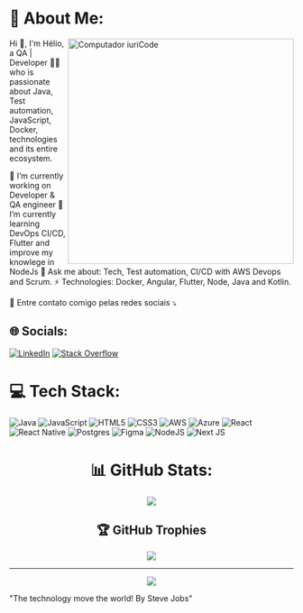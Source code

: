 # 💫 About Me:

<img src="https://raw.githubusercontent.com/MicaelliMedeiros/micaellimedeiros/master/image/computer-illustration.png" min-width="400px" max-width="400px" width="400px" align="right" alt="Computador iuriCode">

<p align="left"> 
  Hi 👋,
I'm Hélio, a QA | Developer 👨‍💻 who is passionate about Java, Test automation, JavaScript, Docker, technologies and its entire ecosystem.

🔭 I’m currently working on Developer & QA engineer
🌱 I’m currently learning DevOps CI/CD, Flutter and improve my knowlege in NodeJs
💬 Ask me about: Tech, Test automation, CI/CD with AWS Devops and Scrum.
⚡ Technologies: Docker, Angular, Flutter, Node, Java and Kotlin.
</p>

<p align="left">
  💌 Entre contato comigo pelas redes sociais ⤵️
</p>

## 🌐 Socials:
[![LinkedIn](https://img.shields.io/badge/LinkedIn-%230077B5.svg?logo=linkedin&logoColor=white)](https://linkedin.com/in/heliofernandes/) 
[![Stack Overflow](https://img.shields.io/badge/-Stackoverflow-FE7A16?logo=stack-overflow&logoColor=white)](https://stackoverflow.com/users/19382638/heliofernandes)

# 💻 Tech Stack:

![Java](https://img.shields.io/badge/java-%23ED8B00.svg?style=for-the-badge&logo=java&logoColor=white) ![JavaScript](https://img.shields.io/badge/javascript-%23323330.svg?style=for-the-badge&logo=javascript&logoColor=%23F7DF1E) ![HTML5](https://img.shields.io/badge/html5-%23E34F26.svg?style=for-the-badge&logo=html5&logoColor=white) ![CSS3](https://img.shields.io/badge/css3-%231572B6.svg?style=for-the-badge&logo=css3&logoColor=white) ![AWS](https://img.shields.io/badge/AWS-%23FF9900.svg?style=for-the-badge&logo=amazon-aws&logoColor=white) ![Azure](https://img.shields.io/badge/azure-%230072C6.svg?style=for-the-badge&logo=azure-devops&logoColor=white) ![React](https://img.shields.io/badge/react-%2320232a.svg?style=for-the-badge&logo=react&logoColor=%2361DAFB) ![React Native](https://img.shields.io/badge/react_native-%2320232a.svg?style=for-the-badge&logo=react&logoColor=%2361DAFB) ![Postgres](https://img.shields.io/badge/postgres-%23316192.svg?style=for-the-badge&logo=postgresql&logoColor=white) ![Figma](https://img.shields.io/badge/figma-%23F24E1E.svg?style=for-the-badge&logo=figma&logoColor=white) ![NodeJS](https://img.shields.io/badge/node.js-6DA55F?style=for-the-badge&logo=node.js&logoColor=white) ![Next JS](https://img.shields.io/badge/Next-black?style=for-the-badge&logo=next.js&logoColor=white)

<div align="center">

# 📊 GitHub Stats:




![](https://github-readme-streak-stats.herokuapp.com/?user=HelioAnacronista&theme=dark&hide_border=false)<br/>

## 🏆 GitHub Trophies

![](https://github-profile-trophy.vercel.app/?username=HelioAnacronista&theme=radical&no-frame=false&no-bg=true&margin-w=4)

---

[![](https://visitcount.itsvg.in/api?id=HelioAnacronista&icon=5&color=12)](https://visitcount.itsvg.in)

</div>
"The technology move the world! By Steve Jobs"
<!-- lembre-se que algumas verdades nesse mundo são mentiras bem contadas -->
